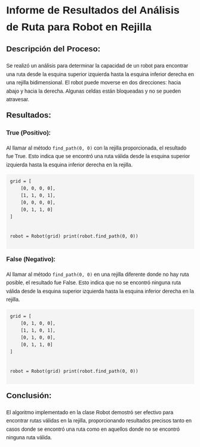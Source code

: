 
<html lang="en">
<head>
<meta charset="UTF-8">
<meta http-equiv="X-UA-Compatible" content="IE=edge">
<meta name="viewport" content="width=device-width, initial-scale=1.0">
<title>Informe de Resultados del Análisis de Ruta para Robot en Rejilla</title>
<style>
body {
    font-family: Arial, sans-serif;
    line-height: 1.6;
    margin: 20px;
    padding: 0;
}
h1, h2, h3 {
    margin-top: 0;
}
pre {
    background-color: #f4f4f4;
    padding: 10px;
    overflow-x: auto;
}
code {
    font-family: monospace;
}
</style>
</head>
<body>
<h1>Informe de Resultados del Análisis de Ruta para Robot en Rejilla</h1>

<h2>Descripción del Proceso:</h2>
<p>Se realizó un análisis para determinar la capacidad de un robot para encontrar una ruta desde la esquina superior izquierda hasta la esquina inferior derecha en una rejilla bidimensional. El robot puede moverse en dos direcciones: hacia abajo y hacia la derecha. Algunas celdas están bloqueadas y no se pueden atravesar.</p>

<h2>Resultados:</h2>

<h3>True (Positivo):</h3>
<p>Al llamar al método <code>find_path(0, 0)</code> con la rejilla proporcionada, el resultado fue True. Esto indica que se encontró una ruta válida desde la esquina superior izquierda hasta la esquina inferior derecha en la rejilla.</p>
<pre><code>grid = [
    [0, 0, 0, 0],
    [1, 1, 0, 1],
    [0, 0, 0, 0],
    [0, 1, 1, 0]
]

robot = Robot(grid)
print(robot.find_path(0, 0))
</code></pre>

<h3>False (Negativo):</h3>
<p>Al llamar al método <code>find_path(0, 0)</code> en una rejilla diferente donde no hay ruta posible, el resultado fue False. Esto indica que no se encontró ninguna ruta válida desde la esquina superior izquierda hasta la esquina inferior derecha en la rejilla.</p>
<pre><code>grid = [
    [0, 1, 0, 0],
    [1, 1, 0, 1],
    [0, 1, 0, 0],
    [0, 1, 1, 0]
]

robot = Robot(grid)
print(robot.find_path(0, 0))
</code></pre>

<h2>Conclusión:</h2>
<p>El algoritmo implementado en la clase Robot demostró ser efectivo para encontrar rutas válidas en la rejilla, proporcionando resultados precisos tanto en casos donde se encontró una ruta como en aquellos donde no se encontró ninguna ruta válida.</p>
</body>
</html>
